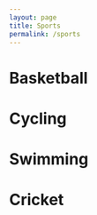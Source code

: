 ```yaml
---
layout: page
title: Sports
permalink: /sports
---
```


# Basketball

# Cycling

# Swimming

# Cricket